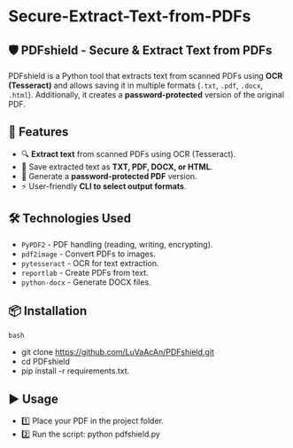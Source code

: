 # Secure-Extract-Text-from-PDFs
## 🛡️ PDFshield - Secure & Extract Text from PDFs

PDFshield is a Python tool that extracts text from scanned PDFs using **OCR (Tesseract)** and allows saving it in multiple formats (`.txt`, `.pdf`, `.docx`, `.html`). Additionally, it creates a **password-protected** version of the original PDF.  

## 🚀 Features  
- 🔍 **Extract text** from scanned PDFs using OCR (Tesseract).  
- 📄 Save extracted text as **TXT, PDF, DOCX, or HTML**.  
- 🔐 Generate a **password-protected PDF** version.  
- ⚡ User-friendly **CLI to select output formats**.  

## 🛠️ Technologies Used  
- `PyPDF2` - PDF handling (reading, writing, encrypting).  
- `pdf2image` - Convert PDFs to images.  
- `pytesseract` - OCR for text extraction.  
- `reportlab` - Create PDFs from text.  
- `python-docx` - Generate DOCX files.  

## 📦 Installation  
```bash```
- git clone https://github.com/LuVaAcAn/PDFshield.git
- cd PDFshield
- pip install -r requirements.txt.

## ▶️ Usage
- 1️⃣ Place your PDF in the project folder.
- 2️⃣ Run the script: python pdfshield.py
